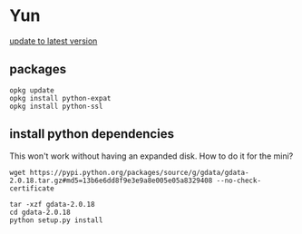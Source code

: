 # Yun

[update to latest version](http://www.arduino.cc/en/Tutorial/YunSysupgrade)

## packages

    opkg update
    opkg install python-expat
    opkg install python-ssl


## install python dependencies

This won't work without having an expanded disk. How to do it for the mini?

    wget https://pypi.python.org/packages/source/g/gdata/gdata-2.0.18.tar.gz#md5=13b6e6dd8f9e3e9a8e005e05a8329408 --no-check-certificate

    tar -xzf gdata-2.0.18
    cd gdata-2.0.18
    python setup.py install


